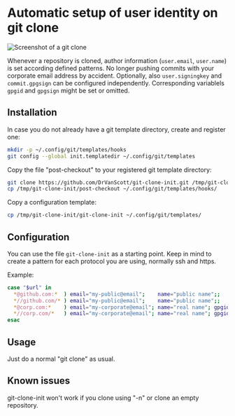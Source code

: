 # Automatic setup of user identity on git clone

![Screenshot of a git clone](/about.png)

Whenever a repository is cloned, author information (`user.email`, `user.name`) is set according defined patterns. No longer pushing commits with your corporate email address by accident.
Optionally, also `user.signingkey` and `commit.gpgsign` can be configured independently. Corresponding variablels `gpgid` and `gpgsign` might be set or omitted.

## Installation

In case you do not already have a git template directory, create and register one:

```bash
mkdir -p ~/.config/git/templates/hooks
git config --global init.templatedir ~/.config/git/templates
```
Copy the file "post-checkout" to your registered git template directory:
```bash
git clone https://github.com/DrVanScott/git-clone-init.git /tmp/git-clone-init
cp /tmp/git-clone-init/post-checkout ~/.config/git/templates/hooks/
```
Copy a configuration template:
```bash
cp /tmp/git-clone-init/git-clone-init ~/.config/git/templates/
```
## Configuration

You can use the file `git-clone-init` as a starting point. Keep in mind to create a pattern for each protocol you are using, normally ssh and https.

Example:
```bash
case "$url" in
  *@github.com:*  ) email="my-public@email";    name="public name";;
  *//github.com/* ) email="my-public@email";    name="public name";;
  *@corp.com:*    ) email="my-corporate@email"; name="real name"; gpgid="GPG ID"; gpgsign="true/false";;
  *//corp.com/*   ) email="my-corporate@email"; name="real name"; gpgid="GPG ID"; gpgsign="true/false";;
esac
```

## Usage

Just do a normal "git clone" as usual.

## Known issues

git-clone-init won't work if you clone using "-n" or clone an empty repository.

